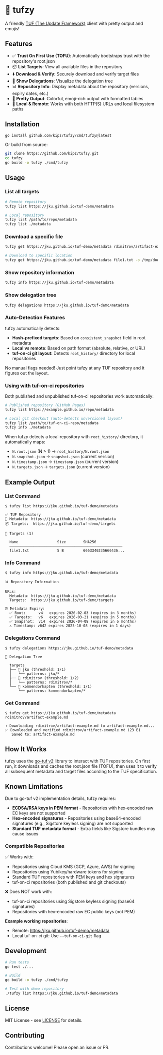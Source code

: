 # 🎯 tufzy

A friendly [TUF (The Update Framework)](https://theupdateframework.io/) client with pretty output and emojis!

## Features

- ✅ **Trust On First Use (TOFU)**: Automatically bootstraps trust with the repository's root.json
- 📦 **List Targets**: View all available files in the repository
- ⬇️  **Download & Verify**: Securely download and verify target files
- 🌳 **Show Delegations**: Visualize the delegation tree
- 📊 **Repository Info**: Display metadata about the repository (versions, expiry dates, etc.)
- 🎨 **Pretty Output**: Colorful, emoji-rich output with formatted tables
- 📁 **Local & Remote**: Works with both HTTP(S) URLs and local filesystem paths

## Installation

```bash
go install github.com/kipz/tufzy/cmd/tufzy@latest
```

Or build from source:

```bash
git clone https://github.com/kipz/tufzy.git
cd tufzy
go build -o tufzy ./cmd/tufzy
```

## Usage

### List all targets

```bash
# Remote repository
tufzy list https://jku.github.io/tuf-demo/metadata

# Local repository
tufzy list /path/to/repo/metadata
tufzy list ./metadata
```

### Download a specific file

```bash
tufzy get https://jku.github.io/tuf-demo/metadata rdimitrov/artifact-example.md

# Download to specific location
tufzy get https://jku.github.io/tuf-demo/metadata file1.txt -o /tmp/downloaded.txt
```

### Show repository information

```bash
tufzy info https://jku.github.io/tuf-demo/metadata
```

### Show delegation tree

```bash
tufzy delegations https://jku.github.io/tuf-demo/metadata
```

### Auto-Detection Features

tufzy automatically detects:

- **Hash-prefixed targets**: Based on `consistent_snapshot` field in root metadata
- **Local vs remote**: Based on path format (absolute, relative, or URL)
- **tuf-on-ci git layout**: Detects `root_history/` directory for local repositories

No manual flags needed! Just point tufzy at any TUF repository and it figures out the layout.

### Using with tuf-on-ci repositories

Both published and unpublished tuf-on-ci repositories work automatically:

```bash
# Published repository (GitHub Pages)
tufzy list https://example.github.io/repo/metadata

# Local git checkout (auto-detects unversioned layout)
tufzy list /path/to/tuf-on-ci-repo/metadata
tufzy info ./metadata
```

When tufzy detects a local repository with `root_history/` directory, it automatically maps:
- `N.root.json` (N > 1) → `root_history/N.root.json`
- `N.snapshot.json` → `snapshot.json` (current version)
- `N.timestamp.json` → `timestamp.json` (current version)
- `N.targets.json` → `targets.json` (current version)

## Example Output

### List Command
```
$ tufzy list https://jku.github.io/tuf-demo/metadata

✅ TUF Repository
📍 Metadata: https://jku.github.io/tuf-demo/metadata
📦 Targets:  https://jku.github.io/tuf-demo/targets

🎯 Targets (1)

  Name                  Size        SHA256
  ────────────────────────────────────────────────────
  file1.txt             5 B         6663346235666436...
```

### Info Command
```
$ tufzy info https://jku.github.io/tuf-demo/metadata

📊 Repository Information

URLs:
  Metadata: https://jku.github.io/tuf-demo/metadata
  Targets:  https://jku.github.io/tuf-demo/targets

⏰ Metadata Expiry:
  ✅ Root:      v4   expires 2026-02-03 (expires in 3 months)
  ✅ Targets:   v6   expires 2026-03-21 (expires in 5 months)
  ✅ Snapshot:  v14  expires 2026-04-08 (expires in 6 months)
  ⚠️ Timestamp: v642 expires 2025-10-08 (expires in 1 days)
```

### Delegations Command
```
$ tufzy delegations https://jku.github.io/tuf-demo/metadata

🌳 Delegation Tree

  targets
  ├── 📄 jku (threshold: 1/1)
  │   └── patterns: jku/*
  ├── 📄 rdimitrov (threshold: 1/2)
  │   └── patterns: rdimitrov/*
  └── 📄 kommendorkapten (threshold: 1/1)
      └── patterns: kommendorkapten/*
```

### Get Command
```
$ tufzy get https://jku.github.io/tuf-demo/metadata rdimitrov/artifact-example.md

⬇️ Downloading rdimitrov/artifact-example.md to artifact-example.md...
✅ Downloaded and verified rdimitrov/artifact-example.md (23 B)
   Saved to: artifact-example.md
```

## How It Works

tufzy uses the [go-tuf v2](https://github.com/theupdateframework/go-tuf) library to interact with TUF repositories. On first run, it downloads and caches the root.json file (TOFU), then uses it to verify all subsequent metadata and target files according to the TUF specification.

## Known Limitations

Due to go-tuf v2 implementation details, tufzy requires:

- **ECDSA/RSA keys in PEM format** - Repositories with hex-encoded raw EC keys are not supported
- **Hex-encoded signatures** - Repositories using base64-encoded signatures (e.g., Sigstore keyless signing) are not supported
- **Standard TUF metadata format** - Extra fields like Sigstore bundles may cause issues

### Compatible Repositories

✅ Works with:
- Repositories using Cloud KMS (GCP, Azure, AWS) for signing
- Repositories using Yubikey/hardware tokens for signing
- Standard TUF repositories with PEM keys and hex signatures
- tuf-on-ci repositories (both published and git checkouts)

❌ Does NOT work with:
- tuf-on-ci repositories using Sigstore keyless signing (base64 signatures)
- Repositories with hex-encoded raw EC public keys (not PEM)

**Example working repositories**:
- Remote: https://jku.github.io/tuf-demo/metadata
- Local tuf-on-ci git: Use `--tuf-on-ci-git` flag

## Development

```bash
# Run tests
go test ./...

# Build
go build -o tufzy ./cmd/tufzy

# Test with demo repository
./tufzy list https://jku.github.io/tuf-demo/metadata
```

## License

MIT License - see [LICENSE](LICENSE) for details.

## Contributing

Contributions welcome! Please open an issue or PR.
